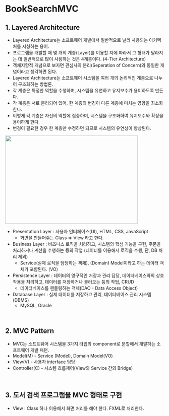 # BookSearchMVC
## 1. Layered Architecture

- Layered Architecture는 소프트웨어 개발에서 일반적으로 널리 사용되는 아키텍처를 지칭하는 용어.
- 프로그램을 개발할 때 몇 개의 계층(Layer)를 이용할 지에 따라서 그 형태가 달라지는 데 일반적으로 많이 사용하는 것은 4계층이다. (4-Tier Architecture)
- 객체지향적 개념으로 보자면 관심사의 분리(Seperation of Concern)와 동일한 개념이라고 생각하면 된다.
- Layered Architecture는 소프트웨어 시스템을 여러 개의 논리적인 계층으로 나누어 구조화하는 방법론.
- 각 계층은 특정한 역할을 수행하며, 시스템을 유연하고 유지보수가 용이하도록 만든다.
- 각 계층은 서로 분리되어 있어, 한 계층의 변경이 다른 계층에 미치는 영향을 최소화한다.
- 이렇게 각 계층은 자신의 역할에 집중하며, 시스템을 구조화하여 유지보수와 확장을 용이하게 한다.
- 변경이 필요한 경우 한 계층만 수정하면 되므로 시스템의 유연성이 향상된다.

<img src="https://github.com/Jiyoongrace/BookSearchMVC/assets/88182667/0c6f9d75-570a-4eac-8a27-c49ea729181f.png" width="420" height="280"/>

- Presentation Layer : 사용자 인터페이스(UI), HTML, CSS, JavaScript
    - 화면을 만들어주는 Class ⇒ View 라고 한다.
- Business Layer : 비즈니스 로직을 처리하고, 시스템의 핵심 기능을 구현, 주문을 처리하거나 계산을 수행하는 등의 작업 (데이터를 이용해서 로직을 수행, 단, DB 처리 제외)
    - Service(실제 로직을 담당하는 객체), (Domain) Model이라고 하는 데이터 객체가 포함된다. (VO)
- Persistence Layer : 데이터의 영구적인 저장과 관리 담당, 데이터베이스와의 상호작용을 처리하고, 데이터를 저장하거나 불러오는 등의 작업, CRUD
    - 데이터베이스를 핸들링하는 객체(DAO - Data Access Object)
- Database Layer : 실제 데이터를 저장하고 관리, 데이터베이스 관리 시스템(DBMS)
    - MySQL, Oracle

<br>

## 2. MVC Pattern

- MVC는 소프트웨어 시스템을 3가지 타입의 component로 분할해서 개발하는 소프트웨어 개발 패턴.
- Model(M) - Service (Model), Domain Model(VO)
- View(V) - 사용자 interface 담당
- Controller(C) - 시스템 흐름제어(View와 Service 간의 Bridge)

<br>

## 3. 도서 검색 프로그램을 MVC 형태로 구현

- View : Class 하나 이용해서 화면 처리를 해야 한다. FXML로 처리한다.
